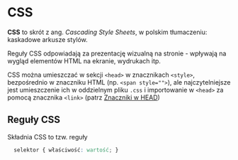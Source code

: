 # CSS

**CSS** to skrót z ang. *Cascading Style Sheets*, w polskim tłumaczeniu: kaskadowe arkusze stylów.

Reguły CSS odpowiadają za prezentację wizualną na stronie - wpływają na wygląd elementów HTML na ekranie, wydrukach itp.

CSS można umieszczać w sekcji `<head>` w znacznikach `<style>`, bezpośrednio w znaczniku HTML (np. `<span style="">`), ale najczytelniejsze jest umieszczenie ich w oddzielnym pliku `.css` i importowanie w `<head>` za pomocą znacznika `<link>` (patrz [Znaczniki w HEAD](html/znaczniki-head?id=link))

## Reguły CSS

Składnia CSS to tzw. reguły

```css
  selektor { właściwość: wartość; }
```

